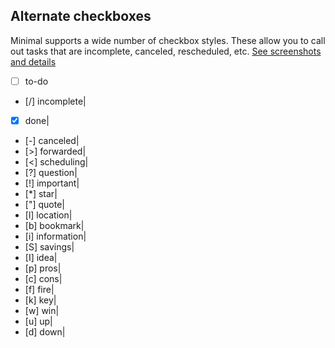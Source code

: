 ## Alternate checkboxes

Minimal supports a wide number of checkbox styles. These allow you to call out tasks that are incomplete, canceled, rescheduled, etc. [See screenshots and details](https://minimal.guide/Block+types/Checklists)

- [ ] to-do
- [/] incomplete|
- [x] done| 
- [-] canceled|
- [>] forwarded|
- [<] scheduling|
- [?] question|
- [!] important|
- [*] star|
- ["] quote|
- [l] location|
- [b] bookmark|
- [i] information|
- [S] savings|
- [I] idea|
- [p] pros|
- [c] cons|
- [f] fire|
- [k] key|
- [w] win|
- [u] up|
- [d] down|